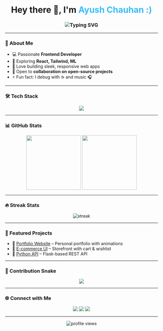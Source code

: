 <!-- Profile README for ayushcodes01 -->

<h1 align="center">
  Hey there 👋, I'm <span style="color:#38BDF8">Ayush Chauhan :)</span>
</h1>

<h3 align="center">
  <img src="https://readme-typing-svg.herokuapp.com?size=22&color=38BDF8&lines=Frontend+Developer;Tech+Enthusiast;Open+Source+Contributor;Always+Learning🚀" alt="Typing SVG" />
</h3>

---

### 🌟 About Me
- 💻 Passionate **Frontend Developer**  
- 🌱 Exploring **React, Tailwind, ML**  
- 🚀 Love building sleek, responsive web apps  
- 🎯 Open to **collaboration on open-source projects**  
- ⚡ Fun fact: I debug with ☕ and music 🎧  

---

### 🛠️ Tech Stack
<p align="center">
  <img src="https://skillicons.dev/icons?i=html,css,js,react,tailwind,python,mysql,git,github,vscode" />
</p>

---

### 📊 GitHub Stats
<p align="center">
  <img src="https://github-readme-stats.vercel.app/api?username=ayushcodes01&show_icons=true&theme=radical" height="180em"/>
  <img src="https://github-readme-stats.vercel.app/api/top-langs/?username=ayushcodes01&layout=compact&theme=radical" height="180em"/>
</p>

---

### 🔥 Streak Stats
<p align="center">
  <img src="https://github-readme-streak-stats.herokuapp.com/?user=ayushcodes01&theme=radical" alt="streak"/>
</p>

---

### 🚀 Featured Projects
- 🔗 [Portfolio Website](https://ayushcodes01.github.io/PersonalPortfolio/) – Personal portfolio with animations  
- 🔗 [E-commerce UI](https://github.com/ayushcodes01/ecommerce) – Storefront with cart & wishlist  
- 🔗 [Python API](https://github.com/ayushcodes01/python-api) – Flask-based REST API  

---

### 🐍 Contribution Snake
<p align="center">
  <img src="https://raw.githubusercontent.com/ayushcodes01/ayushcodes01/output/github-contribution-grid-snake-dark.svg#gh-dark-mode-only"/>
</p>

---

### 🌐 Connect with Me
<p align="center">
  <a href="https://www.linkedin.com/in/ayush-chauhan-935926214/"><img src="https://img.shields.io/badge/LinkedIn-blue?logo=linkedin&logoColor=white" /></a>
  <a href="mailto:akchauhan29feb@gmail.com"><img src="https://img.shields.io/badge/Email-red?logo=gmail&logoColor=white" /></a>
  <a href="https://x.com/AkChauhan6514"><img src="https://img.shields.io/badge/Twitter-%231DA1F2.svg?logo=twitter&logoColor=white" /></a>
</p>

---

<div align="center">
  <img src="https://komarev.com/ghpvc/?username=ayushcodes01&style=for-the-badge&color=blue" alt="profile views"/>
</div>
